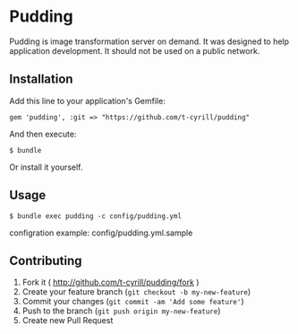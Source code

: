 # Pudding

Pudding is image transformation server on demand.
It was designed to help application development. It should not be used on a public network.

## Installation

Add this line to your application's Gemfile:

    gem 'pudding', :git => "https://github.com/t-cyrill/pudding"

And then execute:

    $ bundle

Or install it yourself.

## Usage

```
$ bundle exec pudding -c config/pudding.yml
```

configration example: config/pudding.yml.sample

## Contributing

1. Fork it ( http://github.com/t-cyrill/pudding/fork )
2. Create your feature branch (`git checkout -b my-new-feature`)
3. Commit your changes (`git commit -am 'Add some feature'`)
4. Push to the branch (`git push origin my-new-feature`)
5. Create new Pull Request

